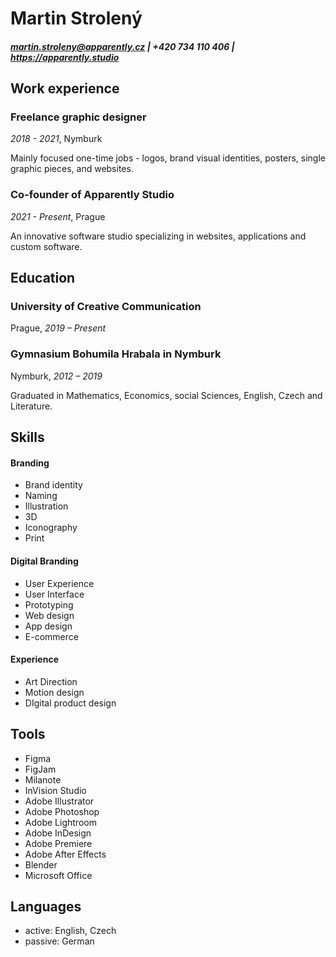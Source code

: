 # Martin Strolený

##### martin.stroleny@apparently.cz | +420 734 110 406 | https://apparently.studio

## Work experience

### Freelance graphic designer
*2018 - 2021*, Nymburk

Mainly focused one-time jobs - logos, brand visual identities, posters, single graphic pieces, and websites.

### Co-founder of Apparently Studio
*2021 - Present*, Prague

An innovative software studio specializing in websites, applications and custom software.

## Education

### University of Creative Communication
Prague, *2019 – Present*

### Gymnasium Bohumila Hrabala in Nymburk
Nymburk, *2012 – 2019*

Graduated in Mathematics, Economics, social Sciences, English, Czech and Literature.

## Skills

#### Branding
* Brand identity
* Naming
* Illustration
* 3D
* Iconography
* Print

#### Digital Branding
* User Experience
* User Interface
* Prototyping
* Web design
* App design
* E-commerce

#### Experience
* Art Direction
* Motion design
* DIgital product design

## Tools
* Figma
* FigJam
* Milanote
* InVision Studio
* Adobe Illustrator
* Adobe Photoshop
* Adobe Lightroom
* Adobe InDesign
* Adobe Premiere
* Adobe After Effects
* Blender
* Microsoft Office

## Languages
* active: English, Czech
* passive: German
